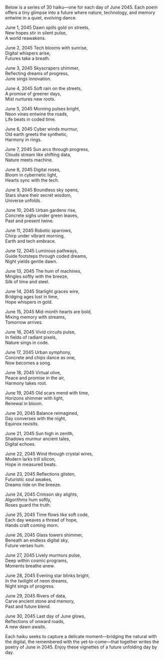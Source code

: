 Below is a series of 30 haiku—one for each day of June 2045. Each poem offers a tiny glimpse into a future where nature, technology, and memory entwine in a quiet, evolving dance.

June 1, 2045
Dawn spills gold on streets,  
New hopes stir in silent pulse,  
A world reawakens.

June 2, 2045
Tech blooms with sunrise,  
Digital whispers arise,  
Futures take a breath.

June 3, 2045
Skyscrapers shimmer,  
Reflecting dreams of progress,  
June sings innovation.

June 4, 2045
Soft rain on the streets,  
A promise of greener days,  
Mist nurtures new roots.

June 5, 2045
Morning pulses bright,  
Neon vines entwine the roads,  
Life beats in coded time.

June 6, 2045
Cyber winds murmur,  
Old earth greets the synthetic,  
Harmony in rings.

June 7, 2045
Sun arcs through progress,  
Clouds stream like shifting data,  
Nature meets machine.

June 8, 2045
Digital roses,  
Bloom in cybernetic light,  
Hearts sync with the tech.

June 9, 2045
Boundless sky opens,  
Stars share their secret wisdom,  
Universe unfolds.

June 10, 2045
Urban gardens rise,  
Concrete sighs under green leaves,  
Past and present twine.

June 11, 2045
Robotic sparrows,  
Chirp under vibrant morning,  
Earth and tech embrace.

June 12, 2045
Luminous pathways,  
Guide footsteps through coded dreams,  
Night yields gentle dawn.

June 13, 2045
The hum of machines,  
Mingles softly with the breeze,  
Silk of time and steel.

June 14, 2045
Starlight graces wire,  
Bridging ages lost in time,  
Hope whispers in gold.

June 15, 2045
Mid-month hearts are bold,  
Mixing memory with streams,  
Tomorrow arrives.

June 16, 2045
Vivid circuits pulse,  
In fields of radiant pixels,  
Nature sings in code.

June 17, 2045
Urban symphony,  
Concrete and chips dance as one,  
Now becomes a song.

June 18, 2045
Virtual olive,  
Peace and promise in the air,  
Harmony takes root.

June 19, 2045
Old scars mend with time,  
Horizons shimmer with light,  
Renewal in bloom.

June 20, 2045
Balance reimagined,  
Day converses with the night,  
Equinox revisits.

June 21, 2045
Sun high in zenith,  
Shadows murmur ancient tales,  
Digital echoes.

June 22, 2045
Wind through crystal wires,  
Modern larks trill silicon,  
Hope in measured beats.

June 23, 2045
Reflections glisten,  
Futuristic soul awakes,  
Dreams ride on the breeze.

June 24, 2045
Crimson sky alights,  
Algorithms hum softly,  
Roses guard the truth.

June 25, 2045
Time flows like soft code,  
Each day weaves a thread of hope,  
Hands craft coming morn.

June 26, 2045
Glass towers shimmer,  
Beneath an endless digital sky,  
Future verses hum.

June 27, 2045
Lively murmurs pulse,  
Deep within cosmic programs,  
Moments breathe anew.

June 28, 2045
Evening star blinks bright,  
In the twilight of neon dreams,  
Night sings of progress.

June 29, 2045
Rivers of data,  
Carve ancient stone and memory,  
Past and future blend.

June 30, 2045
Last day of June glows,  
Reflections of onward roads,  
A new dawn awaits.

Each haiku seeks to capture a delicate moment—bridging the natural with the digital, the remembered with the yet-to-come—that together writes the poetry of June in 2045. Enjoy these vignettes of a future unfolding day by day.
